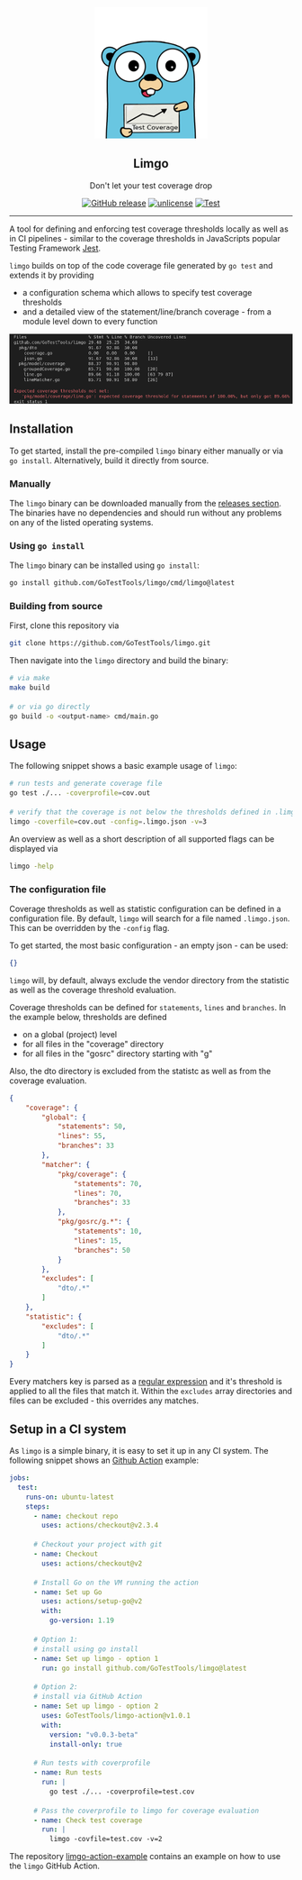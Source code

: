 <p align="center">
  <img src="./doc/gopher.png" alt="limgo gopher" />
  <h2 align="center">Limgo</h3>
  <p align="center">Don't let your test coverage drop</p>
  <p align="center">
    <a href="https://github.com/GoTestTools/limgo/releases/latest"><img alt="GitHub release" src="https://img.shields.io/github/release/GoTestTools/limgo.svg?logo=github&"></a>
    <a href="http://unlicense.org/"><img alt="unlicense" src="https://img.shields.io/badge/license-Unlicense-blue.svg"></a>
    <a href="https://github.com/GoTestTools/limgo/actions/workflows/test.yml"><img alt="Test" src="https://github.com/GoTestTools/limgo/actions/workflows/test.yml/badge.svg?branch=main"></a>
  </p>
</p>

---

A tool for defining and enforcing test coverage thresholds locally as well as in CI pipelines - similar to the coverage thresholds in JavaScripts popular Testing Framework [Jest](https://jestjs.io/docs/configuration#coveragethreshold-object). 

`limgo` builds on top of the code coverage file generated by `go test` and extends it by providing
- a configuration schema which allows to specify test coverage thresholds
- and a detailed view of the statement/line/branch coverage - from a module level down to every function

<img src="./doc/example.png" alt="limgo gopher" />

## Installation

To get started, install the pre-compiled `limgo` binary either manually or via `go install`. Alternatively, build it directly from source. 

### Manually

The `limgo` binary can be downloaded manually from the [releases section](https://github.com/GoTestTools/limgo/releases). The binaries have no dependencies and should run without any problems on any of the listed operating systems.

### Using `go install`

The `limgo` binary can be installed using `go install`:
```bash
go install github.com/GoTestTools/limgo/cmd/limgo@latest
```

### Building from source

First, clone this repository via
```bash
git clone https://github.com/GoTestTools/limgo.git
```

Then navigate into the `limgo` directory and build the binary: 
```bash
# via make
make build

# or via go directly
go build -o <output-name> cmd/main.go
```

## Usage

The following snippet shows a basic example usage of `limgo`:

```bash
# run tests and generate coverage file
go test ./... -coverprofile=cov.out

# verify that the coverage is not below the thresholds defined in .limgo.json
limgo -coverfile=cov.out -config=.limgo.json -v=3
```

An overview as well as a short description of all supported flags can be displayed via
```bash
limgo -help
```

### The configuration file

Coverage thresholds as well as statistic configuration can be defined in a configuration file. By default, `limgo` will search for a file named `.limgo.json`. This can be overridden by the `-config` flag. 

To get started, the most basic configuration - an empty json - can be used:
```json
{}
```
`limgo` will, by default, always exclude the vendor directory from the statistic as well as the coverage threshold evaluation. 

Coverage thresholds can be defined for `statements`, `lines` and `branches`. In the example below, thresholds are defined 
- on a global (project) level
- for all files in the "coverage" directory
- for all files in the "gosrc" directory starting with "g"

Also, the dto directory is excluded from the statistc as well as from the coverage evaluation. 
```json
{
	"coverage": {
		"global": {
            "statements": 50,
            "lines": 55,
            "branches": 33
        },
        "matcher": {
            "pkg/coverage": {
                "statements": 70,
                "lines": 70,
                "branches": 33
            },
            "pkg/gosrc/g.*": {
                "statements": 10,
                "lines": 15,
                "branches": 50
            }
        },
        "excludes": [
            "dto/.*"
        ]
	},
	"statistic": {
		"excludes": [
			"dto/.*"
		]
	}
}
```

Every matchers key is parsed as a [regular expression](https://pkg.go.dev/regexp) and it's threshold is applied to all the files that match it. Within the `excludes` array directories and files can be excluded - this overrides any matches. 

## Setup in a CI system

As `limgo` is a simple binary, it is easy to set it up in any CI system. The following snippet shows an [Github Action](https://github.com/features/actions) example: 

```yaml
jobs:
  test:
    runs-on: ubuntu-latest
    steps:
      - name: checkout repo
        uses: actions/checkout@v2.3.4

      # Checkout your project with git
      - name: Checkout
        uses: actions/checkout@v2

      # Install Go on the VM running the action
      - name: Set up Go
        uses: actions/setup-go@v2
        with:
          go-version: 1.19
      
      # Option 1: 
      # install using go install
      - name: Set up limgo - option 1
        run: go install github.com/GoTestTools/limgo@latest
      
      # Option 2:
      # install via GitHub Action
      - name: Set up limgo - option 2
        uses: GoTestTools/limgo-action@v1.0.1
        with:
          version: "v0.0.3-beta"
          install-only: true

      # Run tests with coverprofile
      - name: Run tests
        run: |
          go test ./... -coverprofile=test.cov
      
      # Pass the coverprofile to limgo for coverage evaluation
      - name: Check test coverage
        run: |
          limgo -covfile=test.cov -v=2
```

The repository [limgo-action-example](https://github.com/GoTestTools/limgo-action-example) contains an example on how to use the `limgo` GitHub Action.  